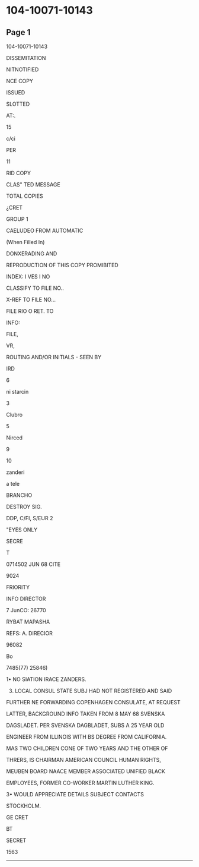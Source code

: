 # 104-10071-10143

## Page 1

104-10071-10143

DISSEMITATION

NITNOTIFIED

NCE COPY

ISSUED

SLOTTED

AT:.

15

c/ci

PER

11

RID COPY

CLAS" TED MESSAGE

TOTAL COPIES

¿CRET

GROUP 1

CAELUDEO FROM AUTOMATIC

(When Filled In)

DONXERADING AND

REPRODUCTION OF THIS COPY PROMIBITED

INDEX: I VES I NO

CLASSIFY TO FILE NO..

X-REF TO FILE NO...

FILE RIO O RET. TO

INFO:

FILE,

VR,

ROUTING AND/OR INITIALS - SEEN BY

IRD

6

ni starcin

3

Clubro

5

Nirced

9

10

zanderi

a tele

BRANCHO

DESTROY SIG.

DDP, C/FI, S/EUR 2

"EYES ONLY

SECRE

T

0714502 JUN 68 CITE

9024

FRIORITY

INFO DIRECTOR

7 JunCO: 26770

RYBAT MAPASHA

REFS: A. DIRECIOR

96082

Bo

7485(77) 25846)

1• NO SIATION IRACE ZANDERS.

3. LOCAL CONSUL STATE SUBJ HAD NOT REGISTERED AND SAID

FURTHER NE FORWARDING COPENHAGEN CONSULATE, AT REQUEST

LATTER, BACKGROUND INFO TAKEN FROM 8 MAY 68 SVENSKA

DAGSLADET. PER SVENSKA DAGBLADET, SUBS A 25 YEAR OLD

ENGINEER FROM ILLINOIS WITH BS DEGREE FROM CALIFORNIA.

MAS TWO CHILDREN CONE OF TWO YEARS AND THE OTHER OF

THRERS, IS CHAIRMAN AMERICAN COUNCIL HUMAN RIGHTS,

MEUBEN BOARD NAACE MEMBER ASSOCIATED UNIFIED BLACK

EMPLOYEES, FORMER CO-WORKER MARTIN LUTHER KING.

3• WOULD APPRECIATE DETAILS SUBJECT CONTACTS

STOCKHOLM.

GE CRET

BT

SECRET

1563

---

